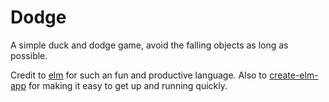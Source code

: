 # Dodge

A simple duck and dodge game, avoid the falling objects as long as possible.

Credit to [elm](http://elm-lang.org/) for such an fun and productive language. Also to [create-elm-app](https://github.com/halfzebra/create-elm-app#create-elm-app---) for making it easy to get up and running quickly.
